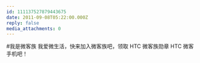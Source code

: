 ```yaml
---
id: 111137527879443675
date: 2011-09-08T05:22:00.000Z
reply: false
media_attachments: 0
---
```


#我是微客族 我爱微生活，快来加入微客族吧，领取 HTC 微客族勋章 HTC 微客手机吧！ ​​​​

